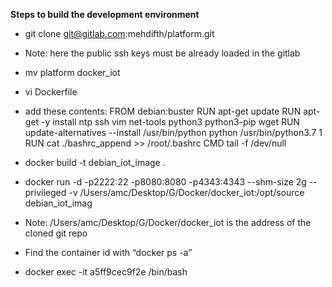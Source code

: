 **Steps to build the development environment**

- git clone git@gitlab.com:mehdifth/platform.git
- Note: here the public ssh keys must be already loaded in the gitlab
- mv platform docker_iot
- vi Dockerfile
- add these contents:
FROM debian:buster
RUN apt-get update
RUN apt-get -y install ntp ssh vim net-tools python3 python3-pip wget
RUN update-alternatives --install /usr/bin/python python /usr/bin/python3.7 1
RUN cat ./bashrc_append >> /root/.bashrc
CMD tail -f /dev/null

- docker build -t debian_iot_image .
- docker run -d -p2222:22 -p8080:8080 -p4343:4343 --shm-size 2g --privileged -v /Users/amc/Desktop/G/Docker/docker_iot:/opt/source debian_iot_imag
- Note: /Users/amc/Desktop/G/Docker/docker_iot is the address of the cloned git repo
- Find the container id with “docker ps -a”
- docker exec -it a5ff9cec9f2e /bin/bash



